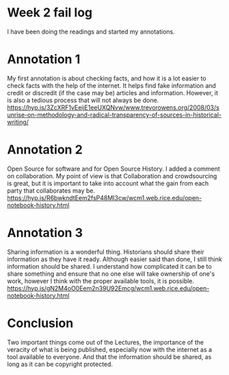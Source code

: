 # Week 2 fail log
I have been doing the readings and started my annotations.

# Annotation 1
My first annotation is about checking facts, and how it is a lot easier to check facts with the help of the internet. It helps find fake information and credit or discredit (if the case may be) articles and information. However, it is also a tedious process that will not always be done.
https://hyp.is/3ZcXRF1vEeijE1eeUXQNvw/www.trevorowens.org/2008/03/sunrise-on-methodology-and-radical-transparency-of-sources-in-historical-writing/

# Annotation 2
Open Source for software and for Open Source History. I added a comment on collaboration. My point of view is that Collaboration and crowdsourcing is great, but it is important to take into account what the gain from each party that collaborates may be. https://hyp.is/R6bwkndtEem2fsP48MI3cw/wcm1.web.rice.edu/open-notebook-history.html

# Annotation 3
Sharing information is a wonderful thing. Historians should share their information as they have it ready. Although easier said than done, I still think information should be shared. I understand how complicated it can be to share something and ensure that no one else will take ownership of one's work, however I think with the proper available tools, it is possible. https://hyp.is/gN2M4oO0Eem2n39U92Emcg/wcm1.web.rice.edu/open-notebook-history.html

# Conclusion
Two important things come out of the Lectures, the importance of the veracity of what is being published, especially now with the internet as a tool available to everyone. And that the information should be shared, as long as it can be copyright protected.
